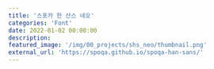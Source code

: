 ```yaml
---
title: '스포카 한 산스 네오'
categories: 'Font'
date: 2022-01-02 00:00:00
description: 
featured_image: '/img/00_projects/shs_neo/thumbnail.png'
external_url: 'https://spoqa.github.io/spoqa-han-sans/'
---
```


